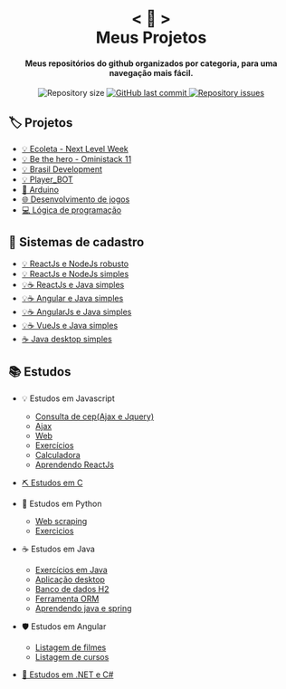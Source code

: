 <h1 align="center">
    < 📖 > <br>
    Meus Projetos
</h1>
  
<h4 align="center">
  Meus repositórios do github organizados por categoria, para uma navegação mais fácil.
</h4>

<p align="center"> 

  <img alt="Repository size" src="https://img.shields.io/github/repo-size/Nerd0000/Meus-Projetos.svg">

  <a href="https://github.com/Nerd0000/Meus-Projetos/commits/master">
    <img alt="GitHub last commit" src="https://img.shields.io/github/last-commit/Nerd0000/Meus-Projetos.svg">
  </a>

  <a href="https://github.com/Nerd0000/Meus-Projetos/issues">
    <img alt="Repository issues" src="https://img.shields.io/github/issues/Nerd0000/Meus-Projetos.svg">
  </a>

</p>


## 🏷️ Projetos
- [💡 Ecoleta - Next Level Week](https://github.com/Nerd0000/Ecoleta)
- [💡 Be the hero - Oministack 11](https://github.com/Nerd0000/Be-the-hero)
- [💡 Brasil Development](https://github.com/RafaelScharf/BrasilDevelopment_FrontEnd) 
- [💡 Player_BOT](https://github.com/Nerd0000/Player-discord-bot)
- [🔩 Arduino](https://www.tinkercad.com/users/7kbRcmKM7hu-nerd0000?category=circuits&sort=likes&view_mode=default)
- [🌐 Desenvolvimento de jogos](https://github.com/Nerd0000/Desenvolvimento-de-jogos)
- [💻 Lógica de programação](https://github.com/Nerd0000/Logica-com-Portugol)

## 👥 Sistemas de cadastro
- [💡 ReactJs e NodeJs robusto](https://github.com/Nerd0000/Cadastro-robusto)
- [💡 ReactJs e NodeJs simples](https://github.com/Nerd0000/Cadastro-simples)
- [💡☕ ReactJs e Java simples](https://github.com/Nerd0000/Cadastro-backend-em-java)
- [💡☕ Angular e Java simples](https://github.com/Nerd0000/Angular-e-Java)
- [💡☕ AngularJs e Java simples](https://github.com/Nerd0000/Cadastro-frontend-em-angularjs)
- [💡☕ VueJs e Java simples](https://github.com/Nerd0000/Cadastro-em-Vue)
- [☕ Java desktop simples](https://github.com/Nerd0000/Sistema-de-cadastro-desktop-em-Java)

## 📚 Estudos
- 💡 Estudos em Javascript
  - [Consulta de cep(Ajax e Jquery)](https://github.com/Nerd0000/Ajax-e-Jquery/tree/master/Consulta%20de%20cep)
  - [Ajax](https://github.com/Nerd0000/Ajax)
  - [Web](https://github.com/Nerd0000/Web)
  - [Exercícios](https://github.com/Nerd0000/Estudos-em-Javascript)
  - [Calculadora](https://github.com/Nerd0000/Calculadora-ReactJs)
  - [Aprendendo ReactJs](https://github.com/Nerd0000/Aprendendo-ReactJs) 

- [⛏ Estudos em C](https://github.com/Nerd0000/Estudos-em-C)

- 🐍 Estudos em Python
    - [Web scraping](https://github.com/Nerd0000/webscrap-com-python)
    - [Exercicios](https://github.com/Nerd0000/Aprendendo-python)

- ☕ Estudos em Java
  - [Exercícios em Java](https://github.com/Nerd0000/Estudos-em-Java)
  - [Aplicação desktop](https://github.com/Nerd0000/Java-desktop)
  - [Banco de dados H2](https://github.com/Nerd0000/Banco-de-dados-Java)
  - [Ferramenta ORM](https://github.com/Nerd0000/Ferramenta-ORM)
  - [Aprendendo java e spring](https://github.com/Nerd0000/Aprendendo-Java-e-Spring)

- 🛡️ Estudos em Angular
    - [Listagem de filmes](https://github.com/Nerd0000/Listagem-filmes)
    - [Listagem de cursos](https://github.com/Nerd0000/Listagem-cursos)

- [🔮 Estudos em .NET e C#](https://github.com/Nerd0000/Estudando-.Net-e-CS)
